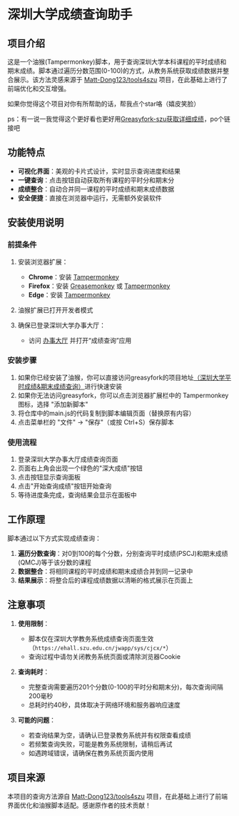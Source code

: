 # 深圳大学成绩查询助手

## 项目介绍

这是一个油猴(Tampermonkey)脚本，用于查询深圳大学本科课程的平时成绩和期末成绩。脚本通过遍历分数范围(0-100)的方式，从教务系统获取成绩数据并整合展示。该方法灵感来源于 [Matt-Dong123/tools4szu](https://github.com/Matt-Dong123/tools4szu) 项目，在此基础上进行了前端优化和交互增强。

如果你觉得这个项目对你有所帮助的话，帮我点个star咯（嬉皮笑脸）

ps：有一说一我觉得这个更好看也更好用[Greasyfork-szu获取详细成绩](https://greasyfork.org/zh-CN/scripts/529958-szu%E8%8E%B7%E5%8F%96%E8%AF%A6%E7%BB%86%E6%88%90%E7%BB%A9)，po个链接吧

## 功能特点

- **可视化界面**：美观的卡片式设计，实时显示查询进度和结果
- **一键查询**：点击按钮自动获取所有课程的平时分和期末分
- **成绩整合**：自动合并同一课程的平时成绩和期末成绩数据
- **安全便捷**：直接在浏览器中运行，无需额外安装软件

## 安装使用说明

### 前提条件

1. 安装浏览器扩展：
   - **Chrome**：安装 [Tampermonkey](https://chrome.google.com/webstore/detail/tampermonkey/dhdgffkkebhmkfjojejmpbldmpobfkfo)
   - **Firefox**：安装 [Greasemonkey](https://addons.mozilla.org/zh-CN/firefox/addon/greasemonkey/) 或 [Tampermonkey](https://addons.mozilla.org/zh-CN/firefox/addon/tampermonkey/)
   - **Edge**：安装 [Tampermonkey](https://microsoftedge.microsoft.com/addons/detail/篡改猴测试版/fcmfnpggmnlmfebfghbfnillijihnkoh?hl=zh-cn)

2. 油猴扩展已打开开发者模式

4. 确保已登录深圳大学办事大厅：
   - 访问 [办事大厅](https://ehall.szu.edu.cn/new/index.html) 并打开“成绩查询”应用

### 安装步骤

1. 如果你已经安装了油猴，你可以直接访问greasyfork的项目地址[（深圳大学平时成绩&期末成绩查询）](https://greasyfork.org/zh-CN/scripts/542686-%E6%B7%B1%E5%9C%B3%E5%A4%A7%E5%AD%A6%E5%B9%B3%E6%97%B6%E6%88%90%E7%BB%A9-%E6%9C%9F%E6%9C%AB%E6%88%90%E7%BB%A9%E6%9F%A5%E8%AF%A2)进行快速安装
2. 如果你无法访问greasyfork，你可以点击浏览器扩展栏中的 Tampermonkey 图标，选择 "添加新脚本"
3. 将仓库中的main.js的代码复制到脚本编辑页面（替换原有内容）
4. 点击菜单栏的 "文件" -> "保存"（或按 Ctrl+S）保存脚本

### 使用流程

1. 登录深圳大学办事大厅成绩查询页面
2. 页面右上角会出现一个绿色的"深大成绩"按钮
3. 点击按钮显示查询面板
4. 点击"开始查询成绩"按钮开始查询
5. 等待进度条完成，查询结果会显示在面板中

## 工作原理

脚本通过以下方式实现成绩查询：

1. **遍历分数查询**：对0到100的每个分数，分别查询平时成绩(PSCJ)和期末成绩(QMCJ)等于该分数的课程
2. **数据整合**：将相同课程的平时成绩和期末成绩合并到同一记录中
3. **结果展示**：将整合后的课程成绩数据以清晰的格式展示在页面上

## 注意事项

1. **使用限制**：
   - 脚本仅在深圳大学教务系统成绩查询页面生效（`https://ehall.szu.edu.cn/jwapp/sys/cjcx/*`）
   - 查询过程中请勿关闭教务系统页面或清除浏览器Cookie

2. **查询耗时**：
   - 完整查询需要遍历201个分数(0-100的平时分和期末分)，每次查询间隔200毫秒
   - 总耗时约40秒，具体取决于网络环境和服务器响应速度

3. **可能的问题**：
   - 若查询结果为空，请确认已登录教务系统并有权限查看成绩
   - 若频繁查询失败，可能是教务系统限制，请稍后再试
   - 如遇跨域错误，请确保在教务系统页面内使用

## 项目来源

本项目的查询方法源自 [Matt-Dong123/tools4szu](https://github.com/Matt-Dong123/tools4szu) 项目，在此基础上进行了前端界面优化和油猴脚本适配。感谢原作者的技术贡献！
